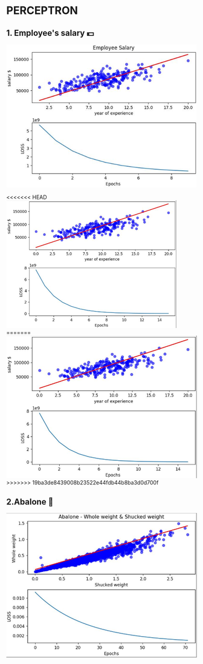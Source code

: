 # PERCEPTRON

## 1. Employee's salary 💵
<p float = "center" >
    <img src="https://github.com/kiana-jahanshid/PyLearn_MachineLearning/blob/main/Assignment_46_perceptron/Employee_salary/outputs/10ep_result.jpg" />
</p>

<p float = "center" >
<<<<<<< HEAD
    <img src="https://github.com/kiana-jahanshid/PyLearn_MachineLearning/blob/main/Assignment_46_perceptron/Employee_salary/outputs/1_RESULT_f_lr0.00001_300.JPG" , width="450" />
=======
    <img src="https://github.com/kiana-jahanshid/PyLearn_MachineLearning/blob/main/Assignment_46_perceptron/Employee_salary/outputs/1_RESULT_f_lr0.00001_300.JPG" , width="650" />
>>>>>>> 19ba3de8439008b23522e44fdb44b8ba3d0d700f
</p>



## 2.Abalone 🐚

<p float = "center" >
    <img src="https://github.com/kiana-jahanshid/PyLearn_MachineLearning/blob/main/Assignment_46_perceptron/Abalone/outputs/2_res_abalone.JPG" />
</p>

